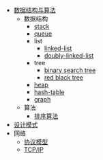 - [数据结构与算法](article/1.md)
  - 数据结构
    - [stack](article/2.md)
    - [queue](article/3.md)
    - list
      - [linked-list](article/4.md)
      - [doubly-linked-list](article/5.md)
    - tree
      - [binary search tree](article/6.md)
      - [red black tree](article/7.md)
    - [heap](article/8.md)
    - [hash-table](article/9.md)
    - [graph](article/10.md)
  - 算法
    - [排序算法](article/11.md)
- [设计模式](article/12.md)
- 网络
  - [协议模型](article/13.md)
  - [TCP/IP](article/14.md)